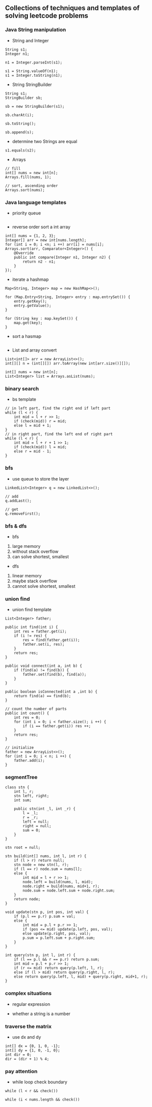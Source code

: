 ## Collections of techniques and templates of solving leetcode problems

### Java String manipulation
- String and Integer
```
String s1;
Integer n1;

n1 = Integer.parseInt(s1);

s1 = String.valueOf(n1);
s1 = Integer.toString(n1);
```

- String StringBuilder
```
String s1;
StringBuilder sb;

sb = new StringBuilder(s1);

sb.charAt(i);

sb.toString();

sb.append(s);
```

- determine two Strings are equal
```
s1.equals(s2);

```
- Arrays
```
// fill
int[] nums = new int[n];
Arrays.fill(nums, 1);

// sort, ascending order
Arrays.sort(nums);
```

### Java language templates

- priority queue
```

```

- reverse order sort a int array
```
int[] nums = {1, 2, 3};
Integer[] arr = new int[nums.length];
for (int i = 0; i <n; i ++) arr[i] = nums[i];
Arrays.sort(arr, Comparator<Integer>() {
    @Override
    public int compare(Integer n1, Integer n2) {
        return n2 - n1;
    }
});
```
- iterate a hashmap
```
Map<String, Integer> map = new HashMap<>();

for (Map.Entry<String, Integer> entry : map.entrySet()) {
    entry.getKey();
    entry.getValue();
}

for (String key : map.keySet()) {
    map.get(key);
}
```
- sort a hasmap
```

```

- List and array convert
```
List<int[]> arr = new ArrayList<>();
int[][] n = (int[][]) arr.toArray(new int[arr.size()][]);

int[] nums = new int[n];
List<Integer> list = Arrays.asList(nums);
```


### binary search
- bs template
```
// in left part, find the right end if left part
while (l < r) {
    int mid = l + r >> 1;
    if (check(mid)) r = mid;
    else l = mid + 1;
}
// in right part, find the left end of right part
while (l < r) {
    int mid = l + r + 1 >> 1;
    if (check(mid)) l = mid;
    else r = mid - 1;
}
```

### bfs
- use queue to store the layer
```
LinkedList<Integer> q = new LinkedList<>();

// add
q.addLast();

// get
q.removeFirst();
```

### bfs & dfs
- bfs
1. large memory
2. without stack overflow
3. can solve shortest, smallest

- dfs
1. linear memory
2. maybe stack overflow
3. cannot solve shortest, smallest

### union find
- union find template
```
List<Integer> father;

public int find(int i) {
    int res = father.get(i);
    if (i != res) {
        res = find(father.get(i));
        father.set(i, res);
    }
    return res;
}

public void connect(int a, int b) {
    if (find(a) != find(b)) {
        father.set(find(b), find(a));
    }
}

public boolean isConnected(int a ,int b) {
    return find(a) == find(b);
}

// count the number of parts
public int count() {
    int res = 0;
    for (int i = 0; i < father.size(); i ++) {
        if (i == father.get(i)) res ++;
    }
    return res;
}

// initialize
father = new ArrayList<>();
for (int i = 0; i < n; i ++) {
    father.add(i);
}

```

### segmentTree
```
class stn {
    int l, r;
    stn left, right;
    int sum;
    
    public stn(int _l, int _r) {
        l = _l;
        r = _r;
        left = null;
        right = null;
        sum = 0;
    }
}

stn root = null;

stn build(int[] nums, int l, int r) {
    if (l > r) return null;
    stn node = new stn(l, r);
    if (l == r) node.sum = nums[l];
    else {
        int mid = l + r >> 1;
        node.left = build(nums, l, mid);
        node.right = build(nums, mid+1, r);
        node.sum = node.left.sum + node.right.sum;
    }
    return node;
}

void update(stn p, int pos, int val) {
    if (p.l == p.r) p.sum = val;
    else {
        int mid = p.l + p.r >> 1;
        if (pos <= mid) update(p.left, pos, val);
        else update(p.right, pos, val);
        p.sum = p.left.sum + p.right.sum;
    }
}

int query(stn p, int l, int r) {
    if (l == p.l && r == p.r) return p.sum;
    int mid = p.l + p.r >> 1;
    if (r <= mid) return query(p.left, l, r);
    else if (l > mid) return query(p.right, l, r);
    else return query(p.left, l, mid) + query(p.right, mid+1, r);
} 
```

### complex situations
- regular expression

- whether a string is a number

### traverse the matrix
- use dx and dy
```
int[] dx = {0, 1, 0, -1};
int[] dy = {1, 0, -1, 0};
int dir = 0;
dir = (dir + 1) % 4;
```

### pay attention
- while loop check boundary
```
while (l < r && check())

while (i < nums.length && check())
```
